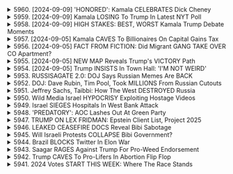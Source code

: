 <details>
<summary>5960. [2024-09-09] 'HONORED': Kamala CELEBRATES Dick Cheney</summary><br>

<a href="https://www.youtube.com/watch?v=yJJINOuSt8Y" target="_blank">
    <img src="https://img.youtube.com/vi/yJJINOuSt8Y/maxresdefault.jpg" 
        alt="[Youtube]" width="200">
</a>

# 'HONORED': Kamala CELEBRATES Dick Cheney

以下是根據提供的文字片段，所整理的重點和歸納，以條列格式呈現，力求客觀和正式：

**核心論點：對政治立場背書（尤其是共和黨成員）對選舉影響的分析**

*   **對共和黨成員背書的影響評估**: 影片的核心是探討前共和黨成員（例如 Liz Cheney, Dick Cheney，Bush administration）對選舉的影響力及其效果是否被過大評估。
*   **目標選民群體分析**: 主要關注對象是居住在美國經濟較發達地區（例如維吉尼亞州北部）的中高收入家庭（資產超過百萬美元）以及軍工複合體相關人士，此群體普遍對傳統共和黨政治人物較為支持。

**重要觀點與論述：**

*   **政治立場與個人經歷的影響**: 此群體經歷了與一般大眾不同的個人經歷，過去20年經濟狀況良好、財富增長，因此對歷史事件和政治立場的認知可能與普通民眾有所不同。
*   **個人利益與政治立場的關聯**: 認為此人群體的政治立場更多是基於個人的經濟利益，而非基於普遍的政治理念。
*   **選舉影響力被高估**: 表達了對此人群體在決策層面能夠左右選舉結果的怀疑，認為他們的政治立場和投票傾向很早就已經固定，不太可能在短時間內改變。
*    **RFK 的投票層**: 認為對 RFK (Robert F. Kennedy) 的支持可能導致部分选民不投票給特朗普。
*   **共和黨成員的立場**: 許多共和黨成員、前共和黨員反對特朗普。

**影片參與者的觀點**:

*   **對共和黨成員背書的看法**: 認為那些背書的共和黨成員對選舉影響不大。
*   **對共和黨成員更生的質疑**: 認為試圖改變這些人的政治立場在道德上是令人反感的。
*   **對影片和獨立媒體的支持**: 呼籲觀眾讚好影片、留下評論，並支持獨立媒體發展。

**總結**:

影片主要質疑了傳統權勢人物的政治背書對於選舉的实际影響，並分析了特定選民群體的政治立場。強調個人利益和歷史經驗可能塑造人們的政治觀點，並對改变已定立場的有效性提出质疑。
</details>

<details>
<summary>5959. [2024-09-09] Kamala LOSING To Trump In Latest NYT Poll</summary><br>

<a href="https://www.youtube.com/watch?v=wL4Q-46QTus" target="_blank">
    <img src="https://img.youtube.com/vi/wL4Q-46QTus/maxresdefault.jpg" 
        alt="[Youtube]" width="200">
</a>

# Kamala LOSING To Trump In Latest NYT Poll

## 卡玛拉·哈里斯与唐纳德·特朗普总统大选关键洞察分析：摘要

以下是对提供的文本进行整理和分析的关键点，以小节及条列格式呈现：

**一、总体态势：势均力敌与高不确定性**

*   **持续胶着：**  此次大选是历史上非常紧迫的一次，双方支持率差距极小，与2020年大选的态势十分接近(仅0.6%)。
*   **误差风险：** 选民调查可能不准确，即使误差为1%，也可能导致选举结果发生巨大改变，从而使特朗普胜选。
*   **决定性因素：** 关键在于几个摆荡州的选情（密西根州、威斯康辛州、宾夕法尼亚州、佐治亚州、亚利桑纳州、内华达州）。
*   **重大事件影响：** 大选将是短促的进程，任何重大事件，包括总统辩论和意外失误都可能左右大选方向。

**二、选情分析与风险评估**

*   **选民调查可靠性受质疑：** 2020年和2022年选民调查均未能正确预测共和党选民的支持率。 目前，人们对于选民调查的精确度仍然怀疑。
*   **选情剧变的可能性：** 随着选举日临近，选情有随时改变的可能，选民偏好发生突变。
*   **“十月惊奇”风险：** 选情有随时爆出“十月惊奇”的可能性，即在选举前突然事件或信息曝光改变选情。

**三、关键因素与潜在影响**

*   **辩论的重要性：** 有两场总统辩论。辩论的结果将会直接影响选情。
*   **重大新闻事件的影响：** 选情受到重大新闻事件的影响至关重要，可能会导致战局发生重大转变。

**四、对现有选民调查的质疑**

*   **修正：** 现有选民调查在处理共和党选民支持度时可能存在偏差。
*   **猜测：** 对选民调查准确度的评估只能停留在猜测阶段。

**五、结论**

*  此次大选是一个历史性的争论，但其结果是不可预测的，即使是微小的差异也可能决定大选的最终结果。
*  选情十分接近，选民调查结果可能存在误差，决定关键是摆动州的选情以及重大新闻事件的处理，这些都会左右最终的选举结果。
</details>

<details>
<summary>5958. [2024-09-09] HIGH STAKES: BEST, WORST Kamala Trump Debate Moments</summary><br>

<a href="https://www.youtube.com/watch?v=m8i_9eSfWcU" target="_blank">
    <img src="https://img.youtube.com/vi/m8i_9eSfWcU/maxresdefault.jpg" 
        alt="[Youtube]" width="200">
</a>

# HIGH STAKES: BEST, WORST Kamala Trump Debate Moments

## 美國總統/副總統候選人辯論分析重點整理

以下就提供之文字記錄進行整理分析，主要聚焦於對辯論及候選人預期的討論，著重客觀呈現而非傾向：

### 一. 辯論前的局勢分析與候選人評估

1.  **世論調查與選情：** 目前選情呈現膠著狀態，世論調查結果對候選人表現有重要影響。
2.  **卡瑪拉·哈里斯（Kamala Harris）：**
    *   **期望值：** 相對較低，被認為有利於其表現。媒體普遍對其期望較低，因此即使表現平平，仍可被認為超越預期。
    *   **形象：** 被塑造為謹慎且神經質的政治家，不擅長應對突發狀況的可能性較高。
    *   **優勢：** 若能以自信且莊重的姿態，在辯論中與對手一較高下的話，則將大幅超出預期。
3.  **唐納·川普（Donald Trump）：**
    *   **期望值：** 很高，因為其在2016年的辯論中表現出色，並且廣受關注。
    *   **風險：** 對於長久未參與類似的辯論，存在狀態不佳的風險。
    *   **評估：** 被評為最優秀的政治辯論家之一，但需考量8年前與現今的狀態差異。

### 二. 辯論策略與候選人表現預期

1.  **哈里斯的策略：**
    *   目標： 僅僅是能以自信且莊重的姿態，在辯論中與對手一較高下，就能超出預期。
    *   關注點： 如何克服謹慎謹小慎微的形象，並在辯論中表現出自信。
2.  **川普的策略：**
    *   目標： 維持自身在辯論領域的優勢，並展現其政治辯論才能。
    *   挑戰：  克服長期未參與辯論可能造成的狀態落後，並與8年前的表現相媲美。

### 三. 媒體影響與觀眾期望

1.  **媒體偏見：** 大多數媒體（除福斯新聞及保守派媒體）傾向於支持哈里斯，且期望她能展現出良好表現。
2.  **觀眾期望：** 鑒於過往的辯論表現，觀眾對川普的期望極高，而對哈里斯的期望則相對較低。

### 四. 預期活動及支持方式

1.  **現場直播：** 團隊計劃於現場直播辯論過程，並在節目中為觀眾提供即時評論。
2.  **互動環節：** 鼓勵觀眾參與提問，並透過社群媒體進行互動。
3.  **贊助方式：** 鼓勵觀眾透過訂閱會員或瀏覽網站等方式支持獨立媒體的發展。
</details>

<details>
<summary>5957. [2024-09-05] Kamala CAVES To Billionaires On Capital Gains Tax</summary><br>

<a href="https://www.youtube.com/watch?v=uLILZorSnqg" target="_blank">
    <img src="https://img.youtube.com/vi/uLILZorSnqg/maxresdefault.jpg" 
        alt="[Youtube]" width="200">
</a>

# Kamala CAVES To Billionaires On Capital Gains Tax

好的，以下是關於上述對話內容的，以客觀、正式用語整理的重點摘要，分為幾個小節，並採用條列格式：

**一、政策細節的缺失與模糊性**

*   **缺乏具體政策細節：** 報導指出，現有政治人物 (尤其哈里斯和川普) 的競選活動，缺乏對重要政策議題 (如社會保障、食品價格管制、關稅等) 的詳細說明。競選團隊往往未能提供具體且可行的實施計畫，導致媒體和選民難以評估政策影響。
*   **政策立場的模糊和矛盾：** 候選人可能在不同場合或在不同議題上表現出模糊或矛盾的立場，例如哈里斯曾支持的預算削減計畫，與她現在的態度有所不同。
*   **政策細節的迴避：** 當記者追問政策實施細節時，競選團隊有時會迴避問題或拒絕提供進一步解釋。

**二、競選計畫的複雜性和可信度**

*   **Project 2025 的深度計畫：** 競選團隊如 Project 2025，制定了詳細的計畫，但這些計畫的規模龐大，可能構成負債或帶來風險。
*   **政策分析的難度：** 由於缺乏詳細的政策說明，分析人員難以評估競選承諾如何影響經濟和社會，例如預計的GDP增長或對特定產業的影響。
*   **競選承諾的可信度問題：** 候選人做出的承諾是否可信，以及他們是否真正了解其政策的影響，成為選民質疑的焦點。

**三、產業與勞動力議題**

*   **農業依賴移民勞動力：** 農業等產業高度依賴廉價的移民勞動力，候選人對移民政策的立場可能對這些產業造成重大影響。
*   **移民政策的複雜性與成本：** 大規模驅逐或拘留移民不僅涉及道德問題，還伴隨著高昂的經濟和後勤成本。

**四、競選資訊的分析與解讀**

*   **政策記者面臨的挑戰：** 政策記者在分析競選承諾方面面臨著困難，需要深入研究政策細節，並評估其影響。
*   **選舉資訊的價值：** 在混亂的資訊環境中，梳理選舉資訊，揭示候選人的真實立場和意圖，對於公民做出明智的選擇至關重要。

**五、影視文化與政治的連結**

*   影片《Idiocracy》的相似性：影片中總統的計畫與某些候選人的競選策略相似，強調了簡化問題、缺乏細節的傾向。

總體而言，對話內容揭示了現有政治競選活動中的一些普遍問題，例如政策缺乏透明度、缺乏具體細節、以及選民在評估候選人立場方面面臨的挑戰，並強調了獨立媒體在資訊環境中提供深入分析的重要性。
</details>

<details>
<summary>5956. [2024-09-05] FACT FROM FICTION: Did Migrant GANG TAKE OVER CO Apartment?</summary><br>

<a href="https://www.youtube.com/watch?v=ZL5gFQgQ8lw" target="_blank">
    <img src="https://img.youtube.com/vi/ZL5gFQgQ8lw/maxresdefault.jpg" 
        alt="[Youtube]" width="200">
</a>

# FACT FROM FICTION: Did Migrant GANG TAKE OVER CO Apartment?

**概要:** 這個演講重點討論了一個關於移民和房東貪污的假新聞事件，該事件廣泛傳播。演講者批判性地分析了該事件、媒體報導和可能存在的政治動機，強調了核實資訊的重要性。

**關鍵重點:**

*   **事件始末:** 關於某公寓大樓的假消息，聲稱移民團體參與犯罪活動及佔據公寓大樓，傳播速度非常快。但事實上，這是由貪污的公寓房東策劃，以逃避修繕和法庭訴訟。
*   **媒體回應:** 演講者點出，儘管當地官員和公寓大樓住戶都否認該消息，但假新聞仍然被廣泛傳播，顯示媒體偏見和缺乏驗證資訊的機制。
*   **政治動機:** 演講者認為，該虛假消息的出現與政治因素有關，特別是指出移民問題是政治人物（例如前總統川普）關注的焦點，並且虛假消息被用來煽動對移民人群體的負面情緒。
*   **房東的惡劣行為:** 該公寓房東長期拖欠維修費用和法庭訴訟，利用虛假事件轉移公眾注意力，逃避責任。
*   **信息核實的重要性:** 演講者強調了在消費媒體信息時，核實信息來源、辨識偏見的重要性。
*   **對媒體生態的批判:** 演講者質疑了傳統媒體和社交媒體在傳播真實信息、防止假消息擴散方面的作用。
*   **行動呼籲:** 鼓勵觀眾關注 Breaking Points 官方網站，支持獨立媒體的發展。

**總結：**

本次演講深入分析了一個社會事件背後的真相，並揭示了假新聞背後的政治動機和媒體生態中的問題。演講者呼籲大眾提高警惕，積極核實資訊，支持獨立媒體的發展。這是一個關於媒體素養、政治意識和社會責任的重要演講。
</details>

<details>
<summary>5955. [2024-09-05] NEW MAP Reveals Trump's VICTORY Path</summary><br>

<a href="https://www.youtube.com/watch?v=qSSsAOStXNg" target="_blank">
    <img src="https://img.youtube.com/vi/qSSsAOStXNg/maxresdefault.jpg" 
        alt="[Youtube]" width="200">
</a>

# NEW MAP Reveals Trump's VICTORY Path

## 焦點整理：美國總統選舉分析 (基於文本内容)

以下整理文本內容之重點，採用小節歸納和條列式呈現，力求清晰和客觀：

**I. 总体选情概览**

*   **选情趨勢：** 數據顯示，即使在民主黨全國大會後，卡瑪拉·哈里斯的選情並未顯著提升，與她所應有的上升空間相較之下，表現平平。
*   **預測模型：** Nate Silver (知名數據分析師) 的預測模型，目前傾向於特朗普勝選（選舉人票方面）。Polymarket (一個線上賭徒平台) 亦顯示特朗普略有領先。

**II. 各州民意調查分析**

*   **摇摆州表现：** 哈里斯在关键摇摆州的民意調查數據，表現平庸，未見會議效應顯著提升。
*   **民調數據考量：** Nate Silver 的模型，會忽略會議後的短暫民調上漲趨勢，認為這屬臨時現象。

**III. 人口統計學分析 (重點關注世代/性別)**

*   **Z世代 (18-29歲) 性別差異：** Z世代的男女投票傾向差异极大，年輕女性倾向于哈里斯，而年輕男性則幾乎不支持她。
*   **教育程度影響:** 參與大學教育的人數比例可能扭曲政治、文化，甚至影響收入分配。目前大學女性的比例呈現上升趨勢。
*   **整體性別差異：** 美国政治中长期存在性别差异，但世代間的性别差异呈现出比以往更大的趋势。

**IV. 選票比重及預測分析**

*   **選舉人票預測：** Nate Silver 的預測模型目前顯示特朗普的選舉人票胜選机率为 55%； Polymarket 平台则顯示特朗普的胜率略高于哈里斯。
*   **民意調查穩定性：** 數據顯示，目前的选情相對穩定，哈里斯可能缺乏大幅提升的支持度。

**V. 其他重要資訊**

*   **數據來源：** 分析依託 NBC 新闻/詹兹民意调查、Nate Silver 模型和 Polymarket 平台等數據來源。
*   **競選策略考量：**  民主黨全国代表大会可能没有产生预期的“反弹效应”，這意味著哈里斯在之後的選戦中可能需要調整策略
</details>

<details>
<summary>5954. [2024-09-05] Trump INSISTS In Town Hall: 'I'M NOT WEIRD'</summary><br>

<a href="https://www.youtube.com/watch?v=lYEuv32nNBk" target="_blank">
    <img src="https://img.youtube.com/vi/lYEuv32nNBk/maxresdefault.jpg" 
        alt="[Youtube]" width="200">
</a>

# Trump INSISTS In Town Hall: 'I'M NOT WEIRD'

## 政論節目討論摘要：川普、外國勢力、與 2024 大選

本摘要整理自一則政治評論節目討論內容，聚焦於川普的競選言論、外部影響力、以及對 2024 大選可能造成的影響。

**I. 川普的競選策略和言論分析**

*   **強調個人責任避重就輕：** 節目評論指出，川普在烏克蘭和以色列議題上傾向於聲稱「如果我還在，這些問題就不會發生」，但缺乏具體的政策詳述。這種策略雖然能在短時間內抓住選民注意力，但長期缺乏說服力。
*   **反戰立場的轉變：** 川普早期以反戰為旗幟，與共和黨內其他候選人區隔開來。但現在他的言論和策略似乎缺少了過去的鮮明立場，特別是在針對伊拉克等地的問題上。
*   **核戰風險的警告：** 川普強調第三次世界大戰的可能，並暗示自己若當選即可阻止核戰爆發，其評論者認為其論點過於危言聳聽。
*   **立場不一：** 川普在阿富汗、烏克蘭的立場不一致，讓人難以掌握其真實政策意圖。

**II. 外國勢力的影響**

*   **以色列因素：** 以色列總理內塔尼亞胡被認為傾向支持川普，而這可能使美國被捲入更廣泛的中東衝突。
*   **外交政策風險：** 評論員指出，如果美國被捲入區域戰爭，責任主要落在喬·拜登和副總統賀錦麗身上。
*   **資訊干擾：** 節目評論員暗示存在層層疊疊的宣傳干擾，讓人難以了解川普在各種問題上的真實立場。

**III. 外部影響與地緣政治風險**

*   **地緣政治風險：** 節目評論員強調，如果美國被捲入更廣泛的中東衝突，將會面臨極高的風險，而這些風險是可以避免的。
*   **外部勢力干擾：** 節目評論員暗示存在外部勢力干擾干預美國大選的情況，強調選舉安全的重要性。
*   **外交政策的重點：** 節目評論員認為，美國的外交政策應以避免衝突和維護可預測性為中心，而不是進一步激化地緣政治緊張局面。

**IV. 總結**

節目評論員指出，川普的競選策略似乎缺乏清晰的政策方向，並且容易受到外部勢力影響。節目評論員強調，在2024大選中，選民應關注候選人的外交政策立場，並警惕外部勢力對美國選舉的干預。
</details>

<details>
<summary>5953. RUSSISAGATE 2.0: DOJ Says Russian Memes Are BACK</summary><br>

<a href="https://www.youtube.com/watch?v=QwnAghtKiJE" target="_blank">
    <img src="https://img.youtube.com/vi/QwnAghtKiJE/maxresdefault.jpg" 
        alt="[Youtube]" width="200">
</a>

# RUSSISAGATE 2.0: DOJ Says Russian Memes Are BACK


</details>

<details>
<summary>5952. DOJ: Dave Rubin, Tim Pool, Took MILLIONS From Russian Cutouts</summary><br>

<a href="https://www.youtube.com/watch?v=2wc0Z-qktdc" target="_blank">
    <img src="https://img.youtube.com/vi/2wc0Z-qktdc/maxresdefault.jpg" 
        alt="[Youtube]" width="200">
</a>

# DOJ: Dave Rubin, Tim Pool, Took MILLIONS From Russian Cutouts


</details>

<details>
<summary>5951. Jeffrey Sachs, Taibbi: How The West DESTROYED Russia</summary><br>

<a href="https://www.youtube.com/watch?v=VWYZpF2ngnc" target="_blank">
    <img src="https://img.youtube.com/vi/VWYZpF2ngnc/maxresdefault.jpg" 
        alt="[Youtube]" width="200">
</a>

# Jeffrey Sachs, Taibbi: How The West DESTROYED Russia


</details>

<details>
<summary>5950. Wild Media Israel HYPOCRISY Exploiting Hostage Videos</summary><br>

<a href="https://www.youtube.com/watch?v=cVs4DXdtojY" target="_blank">
    <img src="https://img.youtube.com/vi/cVs4DXdtojY/maxresdefault.jpg" 
        alt="[Youtube]" width="200">
</a>

# Wild Media Israel HYPOCRISY Exploiting Hostage Videos


</details>

<details>
<summary>5949. Israel SIEGES Hospitals In West Bank Attack</summary><br>

<a href="https://www.youtube.com/watch?v=dMx-q3Vmub8" target="_blank">
    <img src="https://img.youtube.com/vi/dMx-q3Vmub8/maxresdefault.jpg" 
        alt="[Youtube]" width="200">
</a>

# Israel SIEGES Hospitals In West Bank Attack


</details>

<details>
<summary>5948. 'PREDATORY': AOC Lashes Out At Green Party</summary><br>

<a href="https://www.youtube.com/watch?v=GJGQU6LwhZk" target="_blank">
    <img src="https://img.youtube.com/vi/GJGQU6LwhZk/maxresdefault.jpg" 
        alt="[Youtube]" width="200">
</a>

# 'PREDATORY': AOC Lashes Out At Green Party


</details>

<details>
<summary>5947. TRUMP ON LEX FRIDMAN: Epstein Client List, Project 2025</summary><br>

<a href="https://www.youtube.com/watch?v=VXzjhHppzno" target="_blank">
    <img src="https://img.youtube.com/vi/VXzjhHppzno/maxresdefault.jpg" 
        alt="[Youtube]" width="200">
</a>

# TRUMP ON LEX FRIDMAN: Epstein Client List, Project 2025


</details>

<details>
<summary>5946. LEAKED CEASEFIRE DOCS Reveal Bibi Sabotage</summary><br>

<a href="https://www.youtube.com/watch?v=XFQF2WXA1Y0" target="_blank">
    <img src="https://img.youtube.com/vi/XFQF2WXA1Y0/maxresdefault.jpg" 
        alt="[Youtube]" width="200">
</a>

# LEAKED CEASEFIRE DOCS Reveal Bibi Sabotage


</details>

<details>
<summary>5945. Will Israeli Protests COLLAPSE Bibi Government?</summary><br>

<a href="https://www.youtube.com/watch?v=4aWm7WADFXk" target="_blank">
    <img src="https://img.youtube.com/vi/4aWm7WADFXk/maxresdefault.jpg" 
        alt="[Youtube]" width="200">
</a>

# Will Israeli Protests COLLAPSE Bibi Government?


</details>

<details>
<summary>5944. Brazil BLOCKS Twitter In Elon War</summary><br>

<a href="https://www.youtube.com/watch?v=S3Ut8xx_QGQ" target="_blank">
    <img src="https://img.youtube.com/vi/S3Ut8xx_QGQ/maxresdefault.jpg" 
        alt="[Youtube]" width="200">
</a>

# Brazil BLOCKS Twitter In Elon War


</details>

<details>
<summary>5943. Saagar RAGES Against Trump For Pro-Weed Endorsement</summary><br>

<a href="https://www.youtube.com/watch?v=Q2LiYLgLpg8" target="_blank">
    <img src="https://img.youtube.com/vi/Q2LiYLgLpg8/maxresdefault.jpg" 
        alt="[Youtube]" width="200">
</a>

# Saagar RAGES Against Trump For Pro-Weed Endorsement


</details>

<details>
<summary>5942. Trump CAVES To Pro-Lifers In Abortion Flip Flop</summary><br>

<a href="https://www.youtube.com/watch?v=PnnDR1Gkvp0" target="_blank">
    <img src="https://img.youtube.com/vi/PnnDR1Gkvp0/maxresdefault.jpg" 
        alt="[Youtube]" width="200">
</a>

# Trump CAVES To Pro-Lifers In Abortion Flip Flop


</details>

<details>
<summary>5941. 2024 Votes START THIS WEEK: Where The Race Stands</summary><br>

<a href="https://www.youtube.com/watch?v=LWwnGyWKm-Y" target="_blank">
    <img src="https://img.youtube.com/vi/LWwnGyWKm-Y/maxresdefault.jpg" 
        alt="[Youtube]" width="200">
</a>

# 2024 Votes START THIS WEEK: Where The Race Stands


</details>


